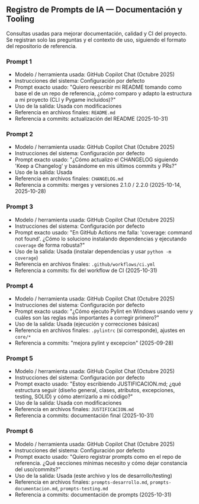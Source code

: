 ## Registro de Prompts de IA — Documentación y Tooling

Consultas usadas para mejorar documentación, calidad y CI del proyecto. Se registran solo las preguntas y el contexto de uso, siguiendo el formato del repositorio de referencia.

### Prompt 1

- Modelo / herramienta usada: GitHub Copilot Chat (Octubre 2025)
- Instrucciones del sistema: Configuración por defecto
- Prompt exacto usado: "Quiero reescribir mi README tomando como base el de un repo de referencia, ¿cómo comparo y adapto la estructura a mi proyecto (CLI y Pygame incluidos)?"
- Uso de la salida: Usada con modificaciones
- Referencia en archivos finales: `README.md`
- Referencia a commits: actualización del README (2025-10-31)

### Prompt 2

- Modelo / herramienta usada: GitHub Copilot Chat (Octubre 2025)
- Instrucciones del sistema: Configuración por defecto
- Prompt exacto usado: "¿Cómo actualizo el CHANGELOG siguiendo 'Keep a Changelog' y basándome en mis últimos commits y PRs?"
- Uso de la salida: Usada
- Referencia en archivos finales: `CHANGELOG.md`
- Referencia a commits: merges y versiones 2.1.0 / 2.2.0 (2025-10-14, 2025-10-28)

### Prompt 3

- Modelo / herramienta usada: GitHub Copilot Chat (Octubre 2025)
- Instrucciones del sistema: Configuración por defecto
- Prompt exacto usado: "En GitHub Actions me falla: 'coverage: command not found'. ¿Cómo lo soluciono instalando dependencias y ejecutando `coverage` de forma robusta?"
- Uso de la salida: Usada (instalar dependencias y usar `python -m coverage`)
- Referencia en archivos finales: `.github/workflows/ci.yml`
- Referencia a commits: fix del workflow de CI (2025-10-31)

### Prompt 4

- Modelo / herramienta usada: GitHub Copilot Chat (Octubre 2025)
- Instrucciones del sistema: Configuración por defecto
- Prompt exacto usado: "¿Cómo ejecuto Pylint en Windows usando venv y cuáles son las reglas más importantes a corregir primero?"
- Uso de la salida: Usada (ejecución y correcciones básicas)
- Referencia en archivos finales: `.pylintrc` (si corresponde), ajustes en `core/*`
- Referencia a commits: "mejora pylint y excepcion" (2025-09-28)

### Prompt 5

- Modelo / herramienta usada: GitHub Copilot Chat (Octubre 2025)
- Instrucciones del sistema: Configuración por defecto
- Prompt exacto usado: "Estoy escribiendo JUSTIFICACION.md; ¿qué estructura seguir (diseño general, clases, atributos, excepciones, testing, SOLID) y cómo aterrizarlo a mi código?"
- Uso de la salida: Usada con modificaciones
- Referencia en archivos finales: `JUSTIFICACION.md`
- Referencia a commits: documentación final (2025-10-31)

### Prompt 6

- Modelo / herramienta usada: GitHub Copilot Chat (Octubre 2025)
- Instrucciones del sistema: Configuración por defecto
- Prompt exacto usado: "Quiero registrar prompts como en el repo de referencia. ¿Qué secciones mínimas necesito y cómo dejar constancia del uso/commits?"
- Uso de la salida: Usada (este archivo y los de desarrollo/testing)
- Referencia en archivos finales: `prompts-desarrollo.md`, `prompts-documentacion.md`, `prompts-testing.md`
- Referencia a commits: documentación de prompts (2025-10-31)

